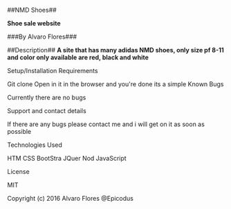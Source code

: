 ##NMD Shoes##

**Shoe sale website**

###By Alvaro Flores###

##Description##
**A site that has many adidas NMD shoes, only size pf 8-11 and color only available are red, black and white**

Setup/Installation Requirements

Git clone
Open in it in the browser and you're done
its a simple
Known Bugs

Currently there are no bugs

Support and contact details

If there are any bugs please contact me and i will get on it as soon as possible

Technologies Used

HTM CSS BootStra JQuer Nod JavaScript

License

MIT

Copyright (c) 2016 Alvaro Flores @Epicodus

